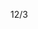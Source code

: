12/3

<!-- 用掉兩個2小時補休 
剩1h/1h/2h,總共4h可用
HRE202411070
HRE202411115
HRE202411128 
-->


<!-- 開始學習node.js -->

<!-- 加班時數
-->


<!-- Leetcode刷題  
總刷68題 今天刷了0題
-->

<!--專案
 第一個專案 5/28 合約管理(完成)
 第二個專案 物料模擬分析-後端API做不出來,改成料況表暫定(完成)
 第三個專案 6/18 excelE化(Z_生管_00料品基本資料_V1.0)(完成) 
 第四個專案 6/24 excelE化(Z_物控_01料品領料數量_V1.2)(完成) 
 第五個專案 6/28 excel E 化(Z_倉庫_03料品庫存現況查詢_V1.0)(完成)  
 第六個專案 7/10 標準工時 E 化(完成)
 第七個專案 ==>報表E化 只剩圖表部分(等API)
 第八個專案 7/12 資材料況表 (完成) 
 第九個專案 7/31 工令單總表&料品檢驗報表 (完成) 
 第十個專案 7/30 銷貨明細表 (完成) 
 第十一個專案 8/23 未結工單追蹤-總染分析&追蹤明細 (完成)
 第十二個專案 人員作業認可證管理平台系統 (完成)
 第十三個專案 夏廠長-杰比-盤點用-基本資料-上海(完成)
 第十四個專案 夏廠長-杰比-盤點用-基本資料-蘇州(完成) 
 第十五個專案 製造交接平台(完成)
 第十六個專案 倉庫_999借出還入明細表_蘇州(完成)
 第十七個專案 倉庫_999借出還入明細表_上海(完成)
 第十八個專案 料品庫存現況查詢修改時程開到(10/11)(完成)
 第十九個專案 借出還入明細表_借調餘數明細(台灣、蘇州、上海、荷蘭)(完成)
 第二十個專案 庫齡E化(完成)
 第二十一個專案 庫存未確認(10/25)(完成)
 第二十二個專案 標工優化(完成)
 第二十三個專案 缺料表(api還沒完整)
 第二十四個專案 生產日報時程(12/16)(大致完成)
 第二十五個專案 工程料品基本資料(12/26)(大致完成)
 -->

<!-- 自學進度 
hello 演算法 
https://www.hello-algo.com/zh-hant/chapter_preface/about_the_book/ 
開始學習ai
開始學習node.js
 -->